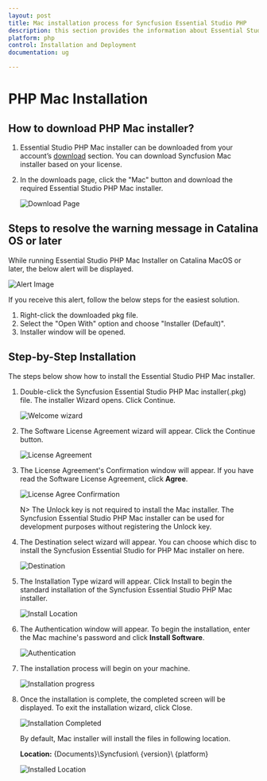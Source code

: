 ```yaml
---
layout: post
title: Mac installation process for Syncfusion Essential Studio PHP
description: this section provides the information about Essential Studio PHP mac installer and steps for installation
platform: php
control: Installation and Deployment
documentation: ug

---
```


# PHP Mac Installation

## How to download PHP Mac installer?

1. Essential Studio PHP Mac installer can be downloaded from your account’s [download](https://help.syncfusion.com/common/essential-studio/download) section. You can download Syncfusion Mac installer based on your license.

2. In the downloads page, click the "Mac" button and download the required Essential Studio PHP Mac installer.

   ![Download Page](Mac-Installer_images/Mac_Download.png)  


## Steps to resolve the warning message in Catalina OS or later

   While running Essential Studio PHP Mac Installer on Catalina MacOS or later, the below alert will be displayed.

   ![Alert Image](Mac-Installer_images/Mac_Catalina_MacOS_Alert.png)  
     
   If you receive this alert, follow the below steps for the easiest solution.   

   1.	Right-click the downloaded pkg file.
   2.	Select the "Open With" option and choose "Installer (Default)".
   3.	Installer window will be opened.

## Step-by-Step Installation

The steps below show how to install the Essential Studio PHP Mac installer. 

1. Double-click the Syncfusion Essential Studio PHP Mac installer(.pkg) file. The installer Wizard opens. Click Continue.

   ![Welcome wizard](Mac-Installer_images/Mac_Installer1.png)
   

2. The Software License Agreement wizard will appear. Click the Continue button.

   ![License Agreement](Mac-Installer_images/Mac_Installer2.png)   
   

3. The License Agreement's Confirmation window will appear. If you have read the Software License Agreement, click **Agree**.

   ![License Agree Confirmation](Mac-Installer_images/Mac_Installer3.png)
   
   N> The Unlock key is not required to install the Mac installer. The Syncfusion Essential Studio PHP Mac installer can be used for development purposes without registering the Unlock key.


4. The Destination select wizard will appear. You can choose which disc to install the Syncfusion Essential Studio for PHP Mac installer on here.

   ![Destination](Mac-Installer_images/Mac_Installer4.png)

5. The Installation Type wizard will appear. Click Install to begin the standard installation of the Syncfusion Essential Studio PHP Mac installer.

   ![Install Location](Mac-Installer_images/Mac_Installer5.png)

6. The Authentication window will appear. To begin the installation, enter the Mac machine's password and click **Install Software**.

   ![Authentication](Mac-Installer_images/Mac_Installer6.png)

7. The installation process will begin on your machine. 
   
   ![Installation progress](Mac-Installer_images/Mac_Installer7.png)
   
8. Once the installation is complete, the completed screen will be displayed. To exit the installation wizard, click Close. 

   ![Installation Completed](Mac-Installer_images/Mac_Installer8.png)
   
   By default, Mac installer will install the files in following location.

   **Location:** {Documents}\Syncfusion\ {version}\ {platform}
   
   ![Installed Location](Mac-Installer_images/Mac_Installer9.png)

